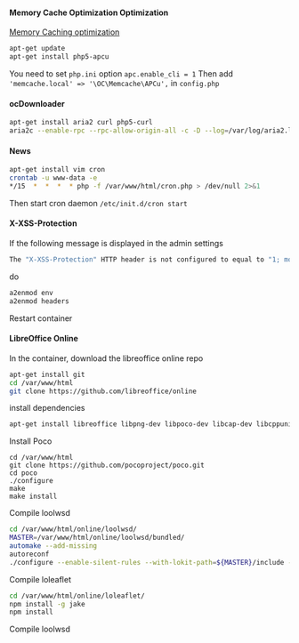 #### Memory Cache Optimization Optimization

[Memory Caching optimization](https://owncloud.org/blog/making-owncloud-faster-through-caching/)

```sh
apt-get update
apt-get install php5-apcu
```
You need to set `php.ini` option `apc.enable_cli = 1`
Then add `'memcache.local' => '\OC\Memcache\APCu',` in `config.php`

#### ocDownloader

```sh
apt-get install aria2 curl php5-curl
aria2c --enable-rpc --rpc-allow-origin-all -c -D --log=/var/log/aria2.log --check-certificate=false
```

#### News

```sh
apt-get install vim cron
crontab -u www-data -e
*/15  *  *  *  * php -f /var/www/html/cron.php > /dev/null 2>&1
```
Then start cron daemon `/etc/init.d/cron start`

#### X-XSS-Protection


If the following message is displayed in the admin settings
```sh
The "X-XSS-Protection" HTTP header is not configured to equal to "1; mode=block". This is a potential security or privacy risk and we recommend adjusting this setting.
```
do
```sh
a2enmod env
a2enmod headers
```
Restart container

#### LibreOffice Online


In the container, download the libreoffice online repo
```sh
apt-get install git
cd /var/www/html
git clone https://github.com/libreoffice/online
```

install dependencies
```sh
apt-get install libreoffice libpng-dev libpoco-dev libcap-dev libcppunit-dev nodejs npm automake
```

Install Poco
```
cd /var/www/html
git clone https://github.com/pocoproject/poco.git
cd poco
./configure
make
make install
```

Compile loolwsd
```sh
cd /var/www/html/online/loolwsd/
MASTER=/var/www/html/online/loolwsd/bundled/
automake --add-missing
autoreconf
./configure --enable-silent-rules --with-lokit-path=${MASTER}/include --with-poco-includes=/user/include/Poco --with-poco-libs=/usr/include/Poco
```

Compile loleaflet
```sh
cd /var/www/html/online/loleaflet/
npm install -g jake
npm install
```

Compile loolwsd
